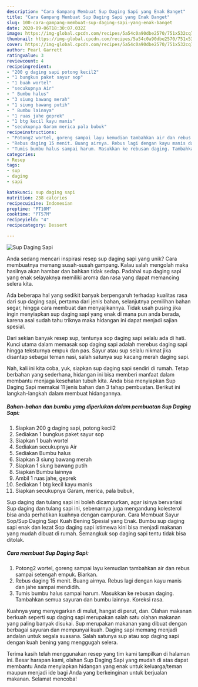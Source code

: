 ```yaml
---
description: "Cara Gampang Membuat Sup Daging Sapi yang Enak Banget"
title: "Cara Gampang Membuat Sup Daging Sapi yang Enak Banget"
slug: 100-cara-gampang-membuat-sup-daging-sapi-yang-enak-banget
date: 2020-09-06T18:30:07.032Z
image: https://img-global.cpcdn.com/recipes/5a54c0a90dbe2570/751x532cq70/sup-daging-sapi-foto-resep-utama.jpg
thumbnail: https://img-global.cpcdn.com/recipes/5a54c0a90dbe2570/751x532cq70/sup-daging-sapi-foto-resep-utama.jpg
cover: https://img-global.cpcdn.com/recipes/5a54c0a90dbe2570/751x532cq70/sup-daging-sapi-foto-resep-utama.jpg
author: Pearl Garrett
ratingvalue: 3
reviewcount: 4
recipeingredient:
- "200 g daging sapi potong kecil2"
- "1 bungkus paket sayur sop"
- "1 buah wortel"
- "secukupnya Air"
- " Bumbu halus"
- "3 siung bawang merah"
- "1 siung bawang putih"
- " Bumbu lainnya"
- "1 ruas jahe geprek"
- "1 btg kecil kayu manis"
- "secukupnya Garam merica pala bubuk"
recipeinstructions:
- "Potong2 wortel, goreng sampai layu kemudian tambahkan air dan rebus sampai setengah empuk. Biarkan."
- "Rebus daging 15 menit. Buang airnya. Rebus lagi dengan kayu manis dan jahe sampai mendidih."
- "Tumis bumbu halus sampai harum. Masukkan ke rebusan daging. Tambahkan semua sayuran dan bumbu lainnya. Koreksi rasa."
categories:
- Resep
tags:
- sup
- daging
- sapi

katakunci: sup daging sapi 
nutrition: 238 calories
recipecuisine: Indonesian
preptime: "PT10M"
cooktime: "PT57M"
recipeyield: "4"
recipecategory: Dessert

---
```



![Sup Daging Sapi](https://img-global.cpcdn.com/recipes/5a54c0a90dbe2570/751x532cq70/sup-daging-sapi-foto-resep-utama.jpg)

Anda sedang mencari inspirasi resep sup daging sapi yang unik? Cara membuatnya memang susah-susah gampang. Kalau salah mengolah maka hasilnya akan hambar dan bahkan tidak sedap. Padahal sup daging sapi yang enak selayaknya memiliki aroma dan rasa yang dapat memancing selera kita.

Ada beberapa hal yang sedikit banyak berpengaruh terhadap kualitas rasa dari sup daging sapi, pertama dari jenis bahan, selanjutnya pemilihan bahan segar, hingga cara membuat dan menyajikannya. Tidak usah pusing jika ingin menyiapkan sup daging sapi yang enak di mana pun anda berada, karena asal sudah tahu triknya maka hidangan ini dapat menjadi sajian spesial.

Dari sekian banyak resep sup, tentunya sop daging sapi selalu ada di hati. Kunci utama dalam memasak sop daging sapi adalah merebus daging sapi hingga teksturnya empuk dan pas. Sayur atau sup selalu nikmat jika disantap sebagai teman nasi, salah satunya sup kacang merah daging sapi.


Nah, kali ini kita coba, yuk, siapkan sup daging sapi sendiri di rumah. Tetap berbahan yang sederhana, hidangan ini bisa memberi manfaat dalam membantu menjaga kesehatan tubuh kita. Anda bisa menyiapkan Sup Daging Sapi memakai 11 jenis bahan dan 3 tahap pembuatan. Berikut ini langkah-langkah dalam membuat hidangannya.

<!--inarticleads1-->

##### Bahan-bahan dan bumbu yang diperlukan dalam pembuatan Sup Daging Sapi:

1. Siapkan 200 g daging sapi, potong kecil2
1. Sediakan 1 bungkus paket sayur sop
1. Siapkan 1 buah wortel
1. Sediakan secukupnya Air
1. Sediakan  Bumbu halus
1. Siapkan 3 siung bawang merah
1. Siapkan 1 siung bawang putih
1. Siapkan  Bumbu lainnya
1. Ambil 1 ruas jahe, geprek
1. Sediakan 1 btg kecil kayu manis
1. Siapkan secukupnya Garam, merica, pala bubuk,


Sup daging dan tulang sapi ini boleh dicampurkan, agar isinya bervariasi Sup daging dan tulang sapi ini, sebenarnya juga mengandung kolesterol bisa anda perhatikan kuahnya dengan campuran. Cara Membuat Sayur Sop/Sup Daging Sapi Kuah Bening Spesial yang Enak. Bumbu sup daging sapi enak dan lezat  Sop daging sapi istimewa kini bisa menjadi makanan yang mudah dibuat di rumah. Semangkuk sop daging sapi tentu tidak bisa ditolak. 

<!--inarticleads2-->

##### Cara membuat Sup Daging Sapi:

1. Potong2 wortel, goreng sampai layu kemudian tambahkan air dan rebus sampai setengah empuk. Biarkan.
1. Rebus daging 15 menit. Buang airnya. Rebus lagi dengan kayu manis dan jahe sampai mendidih.
1. Tumis bumbu halus sampai harum. Masukkan ke rebusan daging. Tambahkan semua sayuran dan bumbu lainnya. Koreksi rasa.


Kuahnya yang menyegarkan di mulut, hangat di perut, dan. Olahan makanan berkuah seperti sup daging sapi merupakan salah satu olahan makanan yang paling banyak disukai. Sup merupakan makanan yang dibuat dengan berbagai sayuran dan mempunyai kuah. Daging sapi memang menjadi andalan untuk segala suasana. Salah satunya sup atau sop daging sapi dengan kuah bening yang menggugah selera. 

Terima kasih telah menggunakan resep yang tim kami tampilkan di halaman ini. Besar harapan kami, olahan Sup Daging Sapi yang mudah di atas dapat membantu Anda menyiapkan hidangan yang enak untuk keluarga/teman maupun menjadi ide bagi Anda yang berkeinginan untuk berjualan makanan. Selamat mencoba!
